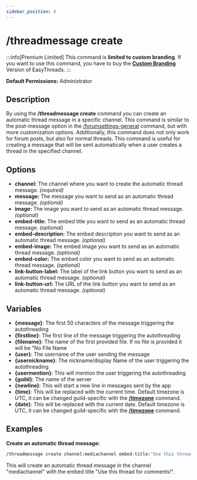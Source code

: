 ```yaml
---
sidebar_position: 8
---
```


# /threadmessage create

:::info[Premium Limited]
This command is **limited to custom branding**. If you want to use this command, you have to buy the **[Custom Branding](https://ezsys.link/premium)** Version of EasyThreads.
:::

**Default Permissions:** Administrator
## Description
By using the **/threadmessage create** command you can create an automatic thread message in a specific channel. This command is similar to the post-message option in the [/forumsettings-general](../docs/easythreads/autothreading/forumsettings/forumsettings-general) command, but with more customization options. Additionally, this command does not only work for forum posts, but also for normal threads. This command is useful for creating a message that will be sent automatically when a user creates a thread in the specified channel. 

## Options
- **channel:** The channel where you want to create the automatic thread message. *(required)*
- **message:** The message you want to send as an automatic thread message. *(optional)*
- **image:** The image you want to send as an automatic thread message. *(optional)*
- **embed-title:** The embed title you want to send as an automatic thread message. *(optional)*
- **embed-description:** The embed description you want to send as an automatic thread message. *(optional)*
- **embed-image:** The embed image you want to send as an automatic thread message. *(optional)*
- **embed-color:** The embed color you want to send as an automatic thread message. *(optional)*
- **link-button-label:** The label of the link button you want to send as an automatic thread message. *(optional)*
- **link-button-url:** The URL of the link button you want to send as an automatic thread message. *(optional)*

## Variables
- **\{message}**: The first 50 characters of the message triggering the autothreading
- **\{firstline}**: The first line of the message triggering the autothreading
- **\{filename}**: The name of the first provided file. If no file is provided it will be "No File Name
- **\{user}**: The username of the user sending the message
- **\{usernickname}**: The nickname/display Name of the user triggering the autothreading
- **\{usermention}**: This will mention the user triggering the autothreading
- **\{guild}**: The name of the server
- **\{newline}**: This will start a new line in messages sent by the app
- **\{time}**: This will be replaced with the current time. Default timezone is UTC, it can be changed guild-specific with the **[/timezone](/docs/easythreads/general/timezone)** command.
- **\{date}**: This will be replaced with the current date. Default timezone is UTC, it can be changed guild-specific with the **[/timezone](/docs/easythreads/general/timezone)** command.

## Examples
**Create an automatic thread message:**
```bash
/threadmessage create channel:mediachannel embed-title:"Use this thread for comments!"
```
This will create an automatic thread message in the channel "mediachannel" with the embed title "Use this thread for comments!".